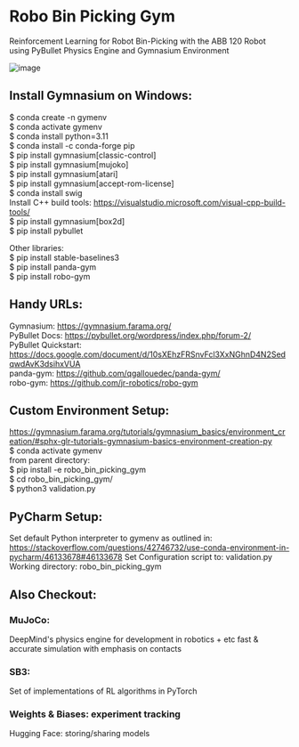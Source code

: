 # Robo Bin Picking Gym
Reinforcement Learning for Robot Bin-Picking with the ABB 120 Robot  
using PyBullet Physics Engine and Gymnasium Environment

![image](https://github.com/robingartz/robo-ml-gym/assets/76932159/34465559-9470-41b0-9ad7-18facbd522cd)

## Install Gymnasium on Windows:
$ conda create -n gymenv  
$ conda activate gymenv  
$ conda install python=3.11  
$ conda install -c conda-forge pip  
$ pip install gymnasium[classic-control]  
$ pip install gymnasium[mujoko]  
$ pip install gymnasium[atari]  
$ pip install gymnasium[accept-rom-license]  
$ conda install swig  
Install C++ build tools: https://visualstudio.microsoft.com/visual-cpp-build-tools/  
$ pip install gymnasium[box2d]  
$ pip install pybullet  

Other libraries:  
$ pip install stable-baselines3  
$ pip install panda-gym  
$ pip install robo-gym  

## Handy URLs:
Gymnasium: https://gymnasium.farama.org/  
PyBullet Docs: https://pybullet.org/wordpress/index.php/forum-2/  
PyBullet Quickstart: https://docs.google.com/document/d/10sXEhzFRSnvFcl3XxNGhnD4N2SedqwdAvK3dsihxVUA  
panda-gym: https://github.com/qgallouedec/panda-gym/  
robo-gym: https://github.com/jr-robotics/robo-gym  

## Custom Environment Setup:
https://gymnasium.farama.org/tutorials/gymnasium_basics/environment_creation/#sphx-glr-tutorials-gymnasium-basics-environment-creation-py  
$ conda activate gymenv  
from parent directory:  
$ pip install -e robo_bin_picking_gym  
$ cd robo_bin_picking_gym/  
$ python3 validation.py

## PyCharm Setup:
Set default Python interpreter to gymenv as outlined in:  
https://stackoverflow.com/questions/42746732/use-conda-environment-in-pycharm/46133678#46133678
Set Configuration script to: validation.py  
Working directory: robo_bin_picking_gym  

## Also Checkout:
### MuJoCo:
DeepMind's physics engine for development in robotics + etc fast & accurate simulation with emphasis on contacts

### SB3:
Set of implementations of RL algorithms in PyTorch

### Weights & Biases: experiment tracking
Hugging Face: storing/sharing models
